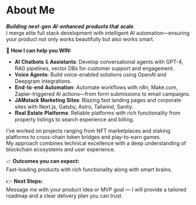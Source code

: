# About Me

𝑩𝒖𝒊𝒍𝒅𝒊𝒏𝒈 𝒏𝒆𝒙𝒕-𝒈𝒆𝒏 𝑨𝑰-𝒆𝒏𝒉𝒂𝒏𝒄𝒆𝒅 𝒑𝒓𝒐𝒅𝒖𝒄𝒕𝒔 𝒕𝒉𝒂𝒕 𝒔𝒄𝒂𝒍𝒆.  
I merge elite full stack development with intelligent AI automation—ensuring your product not only works beautifully but also works smart.

🚀 **How I can help you WIN:**  
- 𝐀𝐈 𝐂𝐡𝐚𝐭𝐛𝐨𝐭𝐬 & 𝐀𝐬𝐬𝐢𝐬𝐭𝐚𝐧𝐭𝐬: Develop conversational agents with GPT-4, RAG pipelines, vector DBs for customer support and engagement.  
- 𝐕𝐨𝐢𝐜𝐞 𝐀𝐠𝐞𝐧𝐭𝐬: Build voice-enabled solutions using OpenAI and Deepgram integrations.  
- 𝐄𝐧𝐝-𝐭𝐨-𝐞𝐧𝐝 𝐀𝐮𝐭𝐨𝐦𝐚𝐭𝐢𝐨𝐧: Automate workflows with n8n, Make.com, Zapier-triggered AI actions—from form submissions to email campaigns.  
- 𝐉𝐀𝐌𝐬𝐭𝐚𝐜𝐤 𝐌𝐚𝐫𝐤𝐞𝐭𝐢𝐧𝐠 𝐒𝐢𝐭𝐞𝐬: Blazing fast landing pages and corporate sites with Next.js, Gatsby, Astro, Tailwind, Sanity.  
- 𝐑𝐞𝐚𝐥 𝐄𝐬𝐭𝐚𝐭𝐞 𝐏𝐥𝐚𝐭𝐟𝐨𝐫𝐦𝐬: Reliable platforms with rich functionality from property listings to search experience and billing.

I’ve worked on projects ranging from NFT marketplaces and staking platforms to cross-chain token bridges and play-to-earn games.  
My approach combines technical excellence with a deep understanding of blockchain ecosystems and user experience.

📈 **Outcomes you can expect:**  
Fast-loading products with rich functionality along with smart brains.

👉 **Next Steps:**  
Message me with your product idea or MVP goal — I will provide a tailored roadmap and a clear delivery plan you can trust.
